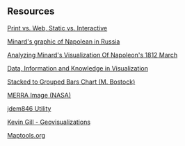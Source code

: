 ##  Resources

<!-- [google](https://www.google.com)--><!-- .element: target="_blank" -->

[Print vs. Web, Static vs. Interactive](https://infoactive.co/data-design/ch16.html)<!-- .element: target="_blank" -->

[Minard's graphic of Napolean in Russia](https://www.edwardtufte.com/tufte/minard)<!-- .element: target="_blank" -->

[Analyzing Minard's Visualization Of Napoleon's 1812 March](https://robots.thoughtbot.com/analyzing-minards-visualization-of-napoleons-1812-march)<!-- .element: target="_blank" -->

[Data, Information and Knowledge in Visualization](https://pdfs.semanticscholar.org/c388/391d1bb033c75611d8b73658db5b6a7ece4c.pdf)<!-- .element: target="_blank" -->

[Stacked to Grouped Bars Chart (M. Bostock)](http://bl.ocks.org/mbostock/3943967)<!-- .element: target="_blank" -->

[MERRA Image (NASA)](https://www.flickr.com/photos/gsfc/4662884851/)<!-- .element: target="_blank" -->

[jdem846 Utility](https://code.google.com/archive/p/jdem846/)<!-- .element: target="_blank" -->

[Kevin Gill - Geovisualizations](https://www.flickr.com/photos/kevinmgill/)<!-- .element: target="_blank" -->

[Maptools.org](http://www.maptools.org/)<!-- .element: target="_blank" -->

<!-- Go into new slide after line 25. -->
